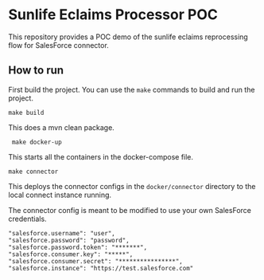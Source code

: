 # Sunlife Eclaims Processor POC


This repository provides a POC demo of the sunlife eclaims reprocessing flow for SalesForce connector.

## How to run

First build the project. You can use the `make` commands to build and run the project.

```make build```

This does a mvn clean package.

``` make docker-up```

This starts all the containers in the docker-compose file.

```make connector```

This deploys the connector configs in the `docker/connector` directory to the local connect instance running.

The connector config is meant to be modified to use your own SalesForce credentials.

```
"salesforce.username": "user",
"salesforce.password": "password",
"salesforce.password.token": "*******",
"salesforce.consumer.key": "*****",
"salesforce.consumer.secret": "****************",
"salesforce.instance": "https://test.salesforce.com"
``` 


